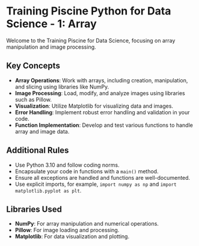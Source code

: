 # Training Piscine Python for Data Science - 1: Array

Welcome to the Training Piscine for Data Science, focusing on array manipulation and image processing.

## Key Concepts

- **Array Operations**: Work with arrays, including creation, manipulation, and slicing using libraries like NumPy.
- **Image Processing**: Load, modify, and analyze images using libraries such as Pillow.
- **Visualization**: Utilize Matplotlib for visualizing data and images.
- **Error Handling**: Implement robust error handling and validation in your code.
- **Function Implementation**: Develop and test various functions to handle array and image data.

## Additional Rules

- Use Python 3.10 and follow coding norms.
- Encapsulate your code in functions with a `main()` method.
- Ensure all exceptions are handled and functions are well-documented.
- Use explicit imports, for example, `import numpy as np` and `import matplotlib.pyplot as plt`.

## Libraries Used

- **NumPy**: For array manipulation and numerical operations.
- **Pillow**: For image loading and processing.
- **Matplotlib**: For data visualization and plotting.
